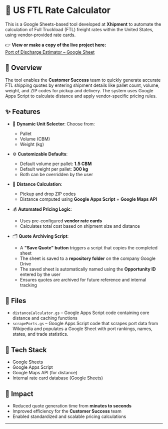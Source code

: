 # 🚛 US FTL Rate Calculator

This is a Google Sheets-based tool developed at **Xhipment** to automate the calculation of Full Truckload (FTL) freight rates within the United States, using vendor-provided rate cards.

👉 **View or make a copy of the live project here:**  
[Port of Discharge Estimator – Google Sheet](https://docs.google.com/spreadsheets/d/10_1qE0pMnhLjszeMOwGOySFXNiJ8njFLRWPW_WeS7Vs/edit?usp=sharing)

## 📌 Overview

The tool enables the **Customer Success** team to quickly generate accurate FTL shipping quotes by entering shipment details like pallet count, volume, weight, and ZIP codes for pickup and delivery. The system uses Google Apps Script to calculate distance and apply vendor-specific pricing rules.


## ✨ Features

- 🔽 **Dynamic Unit Selector**: Choose from:
  - Pallet
  - Volume (CBM)
  - Weight (kg)
  
- ⚙️ **Customizable Defaults**:
  - Default volume per pallet: **1.5 CBM**
  - Default weight per pallet: **300 kg**
  - Both can be overridden by the user

- 📍 **Distance Calculation**:
  - Pickup and drop ZIP codes
  - Distance computed using **Google Apps Script** + **Google Maps API**

- 💰 **Automated Pricing Logic**:
  - Uses pre-configured **vendor rate cards**
  - Calculates total cost based on shipment size and distance
    
- 🗂️ **Quote Archiving Script**:
  - A **"Save Quote" button** triggers a script that copies the completed sheet
  - The sheet is saved to a **repository folder** on the company Google Drive
  - The saved sheet is automatically named using the **Opportunity ID** entered by the user
  - Ensures quotes are archived for future reference and internal tracking
 
## 📁 Files

- `distanceCalculator.gs` – Google Apps Script code containing core distance and caching functions
- `scrapePorts.gs` – Google Apps Script code that scrapes port data from Wikipedia and populates a Google Sheet with port rankings, names, states, and trade statistics.


## 🧰 Tech Stack

- Google Sheets
- Google Apps Script
- Google Maps API (for distance)
- Internal rate card database (Google Sheets)


## 🎯 Impact

- Reduced quote generation time from **minutes to seconds**
- Improved efficiency for the **Customer Success** team
- Enabled standardized and scalable pricing calculations

---
